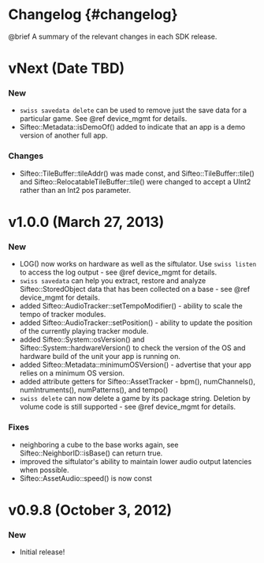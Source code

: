 Changelog      {#changelog}
===========================

@brief A summary of the relevant changes in each SDK release.

# vNext (Date TBD)

### New
* `swiss savedata delete` can be used to remove just the save data for a particular game. See @ref device_mgmt for details.
* Sifteo::Metadata::isDemoOf() added to indicate that an app is a demo version of another full app.

### Changes
* Sifteo::TileBuffer::tileAddr() was made const, and Sifteo::TileBuffer::tile() and Sifteo::RelocatableTileBuffer::tile() were changed to accept a UInt2 rather than an Int2 pos parameter.

# v1.0.0 (March 27, 2013)

### New
* LOG() now works on hardware as well as the siftulator. Use `swiss listen` to access the log output - see @ref device_mgmt for details.
* `swiss savedata` can help you extract, restore and analyze Sifteo::StoredObject data that has been collected on a base - see @ref device_mgmt for details.
* added Sifteo::AudioTracker::setTempoModifier() - ability to scale the tempo of tracker modules.
* added Sifteo::AudioTracker::setPosition() - ability to update the position of the currently playing tracker module.
* added Sifteo::System::osVersion() and Sifteo::System::hardwareVersion() to check the version of the OS and hardware build of the unit your app is running on.
* added Sifteo::Metadata::minimumOSVersion() - advertise that your app relies on a minimum OS version.
* added attribute getters for Sifteo::AssetTracker - bpm(), numChannels(), numIntruments(), numPatterns(), and tempo()
* `swiss delete` can now delete a game by its package string. Deletion by volume code is still supported - see @ref device_mgmt for details.

### Fixes
* neighboring a cube to the base works again, see Sifteo::NeighborID::isBase() can return true.
* improved the siftulator's ability to maintain lower audio output latencies when possible.
* Sifteo::AssetAudio::speed() is now const

# v0.9.8 (October 3, 2012)

### New
* Initial release!

